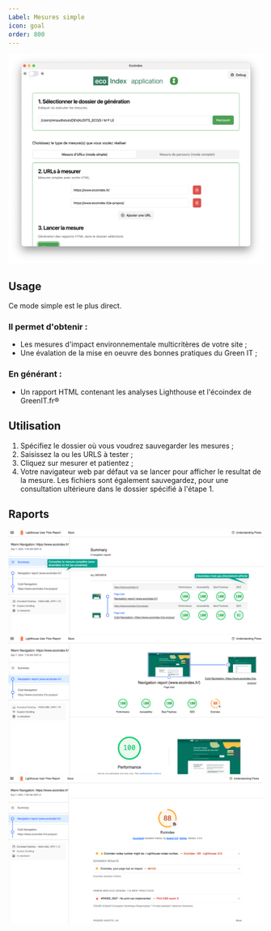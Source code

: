 ```yaml
---
Label: Mesures simple
icon: goal
order: 800
---
```


![electron-app-simple](../static/electron-app.png)

## Usage

Ce mode simple est le plus direct.

### Il permet d'obtenir :

- Les mesures d'impact environnementale multicritères de votre site ;
- Une évalation de la mise en oeuvre des bonnes pratiques du Green IT ;

### En générant :

- Un rapport HTML contenant les analyses Lighthouse et l'écoindex de GreenIT.fr®

## Utilisation

1. Spécifiez le dossier où vous voudrez sauvegarder les mesures ;
2. Saisissez la ou les URLS à tester ;
3. Cliquez sur mesurer et patientez ;
4. Votre navigateur web par défaut va se lancer pour afficher le resultat de la mesure. Les fichiers sont également sauvegardez, pour une consultation ultérieure dans le dossier spécifié à l'étape 1.

## Raports

![Les multiples mesures demandées](../static/mesure-simple-1.png)
![Haut de page d'une mesure, avec Ecoindex](../static/mesure-simple-2.png)
![Bas de page d'une mesure, avec l'Ecoindex, les mesures, les bonnes pratiques validées ou non](../static/mesure-simple-3.png)